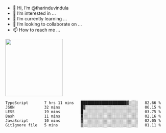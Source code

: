 - 👋 Hi, I’m @tharinduvindula
- 👀 I’m interested in ...
- 🌱 I’m currently learning ...
- 💞️ I’m looking to collaborate on ...
- 📫 How to reach me ...

<!---
tharinduvindula/tharinduvindula is a ✨ special ✨ repository because its `README.md` (this file) appears on your GitHub profile.
You can click the Preview link to take a look at your changes.
--->

<img height="180em" src="https://github-readme-stats.vercel.app/api?username=tharinduvindula&show_icons=true&hide_border=false&&count_private=true&include_all_commits=true" />


<!--START_SECTION:waka-->

```text
TypeScript       7 hrs 11 mins   ████████████████████▓░░░░   82.66 %
JSON             32 mins         █▓░░░░░░░░░░░░░░░░░░░░░░░   06.15 %
LESS             19 mins         █░░░░░░░░░░░░░░░░░░░░░░░░   03.75 %
Bash             11 mins         ▓░░░░░░░░░░░░░░░░░░░░░░░░   02.16 %
JavaScript       10 mins         ▓░░░░░░░░░░░░░░░░░░░░░░░░   02.05 %
GitIgnore file   5 mins          ▒░░░░░░░░░░░░░░░░░░░░░░░░   01.11 %
```

<!--END_SECTION:waka-->
